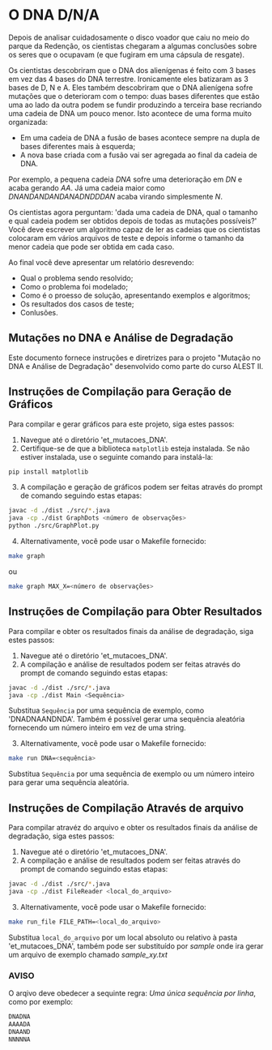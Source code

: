# O DNA D/N/A
Depois de analisar cuidadosamente o disco voador que caiu no meio do parque
da Redenção, os cientistas chegaram a algumas conclusões sobre os seres que o
ocupavam (e que fugiram em uma cápsula de resgate).

Os cientistas descobriram que o DNA dos alienígenas é feito 
com 3 bases em vez das 4 bases do DNA terrestre. Ironicamente eles batizaram
as 3 bases de D, N e A. Eles também descobriram que o DNA alienígena sofre mutações
que o deterioram com o tempo: duas bases diferentes que estão uma ao lado da outra
podem se fundir produzindo a terceira base recriando uma cadeia de DNA um pouco menor.
Isto acontece de uma forma muito organizada:

* Em uma cadeia de DNA a fusão de bases acontece sempre na dupla de bases diferentes mais à esquerda;
* A nova base criada com a fusão vai ser agregada ao final da cadeia de DNA.

Por exemplo, a pequena cadeia *DNA* sofre uma deterioração em *DN* e acaba gerando *AA*.
Já uma cadeia maior como *DNANDANDANDANADNDDDAN* acaba virando simplesmente *N*.

Os cientistas agora perguntam:
'dada uma cadeia de DNA, qual o tamanho e qual cadeia podem
ser obtidos depois de todas as mutações possíveis?'
Você deve escrever um algoritmo capaz de ler as cadeias que os cientistas 
colocaram em vários arquivos de teste e depois informe o tamanho da menor cadeia que pode ser obtida
em cada caso.

Ao final você deve apresentar um relatório desrevendo:

* Qual o problema sendo resolvido;
* Como o problema foi modelado;
* Como é o proesso de solução, apresentando exemplos e algoritmos;
* Os resultados dos casos de teste;
* Conlusões.

## Mutações no DNA e Análise de Degradação

Este documento fornece instruções e diretrizes para o
projeto "Mutação no DNA e Análise de Degradação"
desenvolvido como parte do curso ALEST II.

## Instruções de Compilação para Geração de Gráficos

Para compilar e gerar gráficos para este projeto,
siga estes passos:

1. Navegue até o diretório 'et_mutacoes_DNA'.
2. Certifique-se de que a biblioteca `matplotlib`
   esteja instalada. Se não estiver instalada,
   use o seguinte comando para instalá-la:

```bash
pip install matplotlib
```

3. A compilação e geração de gráficos podem ser
   feitas através do prompt de comando seguindo
   estas etapas:

```bash
javac -d ./dist ./src/*.java
java -cp ./dist GraphDots <número de observações>
python ./src/GraphPlot.py
```

4. Alternativamente, você pode usar o Makefile
   fornecido:

```bash
make graph
```

ou

```bash
make graph MAX_X=<número de observações>
```

## Instruções de Compilação para Obter Resultados
Para compilar e obter os resultados finais da
análise de degradação, siga estes passos:

1. Navegue até o diretório 'et_mutacoes_DNA'.
2. A compilação e análise de resultados podem ser
   feitas através do prompt de comando seguindo
   estas etapas:

```bash
javac -d ./dist ./src/*.java
java -cp ./dist Main <Sequência>
```

Substitua `Sequência` por uma sequência de exemplo,
como 'DNADNAANDNDA'. Também é possível gerar uma
sequência aleatória fornecendo um número inteiro em
vez de uma string.

3. Alternativamente, você pode usar o Makefile
   fornecido:

```bash
make run DNA=<sequência>
```

Substitua `Sequência` por uma sequência de exemplo
ou um número inteiro para gerar uma sequência
aleatória.

## Instruções de Compilação Através de arquivo
Para compilar atravéz do arquivo e obter os resultados finais da
análise de degradação, siga estes passos:

1. Navegue até o diretório 'et_mutacoes_DNA'.
2. A compilação e análise de resultados podem ser
   feitas através do prompt de comando seguindo
   estas etapas:

```bash
javac -d ./dist ./src/*.java
java -cp ./dist FileReader <local_do_arquivo>
```

3. Alternativamente, você pode usar o Makefile
   fornecido:

```bash
make run_file FILE_PATH=<local_do_arquivo>
```

Substitua `local_do_arquivo` por um local absoluto ou relativo à pasta
'et_mutacoes_DNA', também pode ser substituído por *sample* onde ira gerar
um arquivo de exemplo chamado *sample_xy.txt* 

### AVISO
O arqivo deve obedecer a sequinte regra: *Uma única sequência por linha*, como 
por exemplo:

```txt
DNADNA
AAAADA
DNAAND
NNNNNA
```
